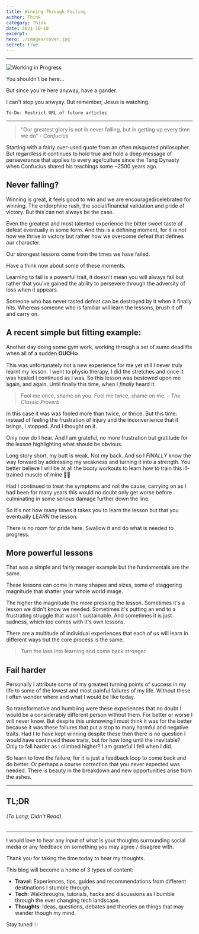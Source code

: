 ```yaml
---
title: Winning Through Failing
author: Think
category: Think
date: 3021-10-10
excerpt: 
hero: ./images/cover.jpg
secret: true
---
```


---

![Working in Progress](https://media.giphy.com/media/dWa2rUaiahx1FB3jor/giphy.gif)

You shouldn't be here...

But since you're here anyway, have a gander.

I can't stop you anwyay. But remember, Jesus is watching.

`To-Do: Restrict URL of future articles`

---

> “Our greatest glory is not in never falling, but in getting up every time we do” - _Confucius_

Starting with a fairly over-used quote from an often misquoted philosopher. But regardless it continues to hold true and hold a deep message of perseverance that applies to every age/culture since the Tang Dynasty when Confucius shared his teachings some ~2500 years ago.


## Never falling?

Winning is great, it feels good to win and we are encouraged/celebrated for winning. The endorphine rush, the social/financial validation and pride of victory. But this can not always be the case.

Even the greatest and most talented experience the bitter sweet taste of defeat eventually in some form. And this is a defining moment, for it is not how we thrive in victory but rather how we overcome defeat that defines our character.

Our strongest lessons come from the times we have failed. 

Have a think now about some of these moments.

Learning to fail is a powerful trait, it doesn't mean you will always fail but rather that you've gained the ability to persevere through the adversity of loss when it appears.

Someone who has never tasted defeat can be destroyed by it when it finally hits. Whereas someone who is familiar will learn the lessons, brush it off and carry on.


## A recent simple but fitting example:

Another day doing some gym work, working through a set of sumo deadlifts when all of a sudden **OUCH💥**.

This was unfortunately not a new experience for me yet still I never truly learnt my lesson. I went to physio therapy, I did the stretches and once it was healed I continued as I was. So this lesson was bestowed upon me again, and again. Until finally this time, when I _finally_ heard it.

> Fool me once, shame on you. Fool me twice, shame on me. - _The Classic Proverb_

In this case it was was fooled more than twice, or thrice. But this time: instead of feeling the frustration of injury and the inconvenience that it brings, I stopped. And I thought on it.

Only now do I hear. And I am grateful, no more frustration but gratitude for the lesson highlighting what should be obvious.

Long story short, my butt is weak. Not my back. And so I _FINALLY_ know the way forward by addressing my weakness and turning it into a strength. You better believe I will be at all the booty workouts to learn how to train this ill-trained muscle of mine 🍑😂

Had I continued to treat the symptoms and not the cause, carrying on as I had been for many years this would no doubt only get worse before culminating in some serious damage further down the line.

So it's not how many times it takes you to learn the lesson but that you eventually _LEARN_ the lesson.

There is no room for pride here. Swallow it and do what is needed to progress.

## More powerful lessons

That was a simple and fairly meager example but the fundamentals are the same.

These lessons can come in many shapes and sizes, some of staggering magnitude that shatter your whole world image.

The higher the magnitude the more pressing the lesson. Sometimes it's a lesson we didn't know we needed. Sometimes it's putting an end to a frustrating struggle that wasn't sustainable. And sometimes it is just sadness, which too comes with it's own lessons.

There are a multitude of individual experiences that each of us will learn in different ways but the core process is the same.

> Turn the loss into learning and come back stronger.


## Fail harder

Personally I attribute some of my greatest turning points of success in my life to some of the lowest and most painful failures of my life. Without these I often wonder where and what I would be like today.

So transformative and humbling were these experiences that no doubt I would be a considerably different person without them. For better or worse I will never know. But despite this unknowing I must think it was for the better because it was these failures that put a stop to many harmful and negative traits. Had I to have kept winning despite these then there is no question I would have continued these traits, but for how long until the inevitable? Only to fall harder as I climbed higher? I am grateful I fell when I did.

So learn to love the failure, for it is just a feedback loop to come back and do better. Or perhaps a course correction that you never expected was needed. There is beauty in the breakdown and new opportunities arise from the ashes.

---

## TL;DR

###### (To Long; Didn't Read)

---

I would love to hear any input of what is your thoughts surrounding social media or any feedback on something you may agree / disagree with.

Thank you for taking the time today to hear my thoughts.

This blog will become a home of 3 types of content:

- **Travel**: Experiences, tips, guides and recommendations from different destinations I stumble through.
- **Tech**: Walkthroughs, tutorials, hacks and discussions as I bumble through the ever changing tech landscape.
- **Thoughts**: Ideas, questions, debates and theories on things that may wander though my mind.

Stay tuned ✨
